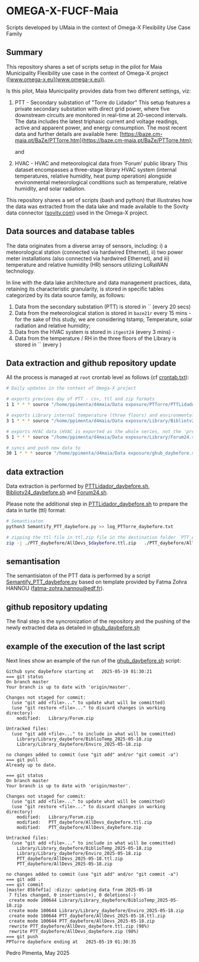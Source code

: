 # OMEGA-X-FUCF-Maia
Scripts developed by UMaia in the context of Omega-X Flexibility Use Case Family

## Summary
This repository shares a set of scripts setup in the pilot for Maia Municipality Flexibility use case in the context of Omega-X project ([www.omega-x.eu](www.omega-x.eu)).

Is this pilot, Maia Municipality provides data from two different settings, viz:

1. PTT - Secondary substation of "Torre do Lidador"
	This setup features a private secondary substation with direct grid power, where five downstream circuits are monitored in real-time at 20-second intervals. The data includes the latest triphasic current and voltage readings, active and apparent power, and energy consumption. The most recent data and further details are available here: [https://baze.cm-maia.pt/BaZe/PTTorre.htm](https://baze.cm-maia.pt/BaZe/PTTorre.htm);

   and

2. HVAC - HVAC and meteorological data from 'Forum' public library 
	This dataset encompasses a three-stage library HVAC system (internal temperatures, relative humidity, heat pump operation) alongside environmental meteorological conditions such as temperature, relative humidity, and solar radiation.

This repository shares a set of scripts (bash and python) that illustrates how the data was extracted from the data lake and made available to the Sovity data connector ([sovity.com](sovity.com)) used in the Omega-X project.

## Data sources and database tables

The data originates from a diverse array of sensors, including: i) a meteorological station (connected via hardwired Ethernet), ii) two power meter installations (also connected via hardwired Ethernet), and iii) temperature and relative humidity (HR) sensors utilizing LoRaWAN technology.

In line with the data lake architecture and data management practices, data, retaining its characteristic granularity, is stored in specific tables categorized by its data source family, as follows:

1. Data from the secondary substation (PTT) is stored in `` (every 20 secs)
2. Data from the meteorological station is stored in `baze21r` every 15 mins - for the sake of this study, we are considering tstamp, Temperature, solar radiation and relative humidity;
3. Data from the HVAC system is stored in `itgest24` (every 3 mins) - 
4. Data from the temperature / RH in the three floors of the Library is stored in `` (every )

## Data extraction and github repository update

All the process is managed at `root` crontab level as follows (cf [crontab.txt](crontab.txt)):
```bash 
# Daily updates in the context of Omega-X project 

# exports previous day of PTT - csv, ttl and zip formats
1 1 * * * source "/home/ppimenta/d4maia/Data exposure/PTTorre/PTTLidador_daybefore.sh" &> ~ppimenta/log_PTTLidador_daybefore.txt 

# exports Library internal temperature (three floors) and environmental meteorological conditions
3 1 * * * source "/home/ppimenta/d4maia/Data exposure/Library/Bibliotv24_daybefore.sh" &> ~ppimenta/log_Bib24_and_meteo.txt

# exports HVAC data (HVAC is exported as the whole series, not the 'previous day')
5 1 * * * source "/home/ppimenta/d4maia/Data exposure/Library/Forum24.sh" &> ~ppimenta/log_Forum24.txt 

# syncs and push new data to 
30 1 * * * source "/home/ppimenta/d4maia/Data exposure/ghub_daybefore.sh" &> ~ppimenta/log_ghub_sync_push.txt
```

## data extraction

Data extraction is performed by [PTTLidador_daybefore.sh](PTTLidador_daybefore.sh), [Bibliotv24_daybefore.sh](Bibliotv24_daybefore.sh) and [Forum24.sh](Forum24.sh).

Please note the additional step in [PTTLidador_daybefore.sh](PTTLidador_daybefore.sh) to prepare the data in turtle (ttl) format:

```bash
# Semantisaton
python3 Semantify_PTT_daybefore.py >> log_PTTorre_daybefore.txt

# zipping the ttl file in ttl.zip file in the destination folder `PTT_daybefore`
zip -j ./PTT_daybefore/AllDevs_$daybefore.ttl.zip   ./PTT_daybefore/AllDevs_$daybefore.ttl 

```
## semantisation

The semantisiaton of the PTT data is performed by a script [Semantify_PTT_daybefore.py](Semantify_PTT_daybefore.py) based on template provided by Fatma Zohra HANNOU (fatma-zohra.hannou@edf.fr).

## github repository updating

The final step is the syncronization of the repository and the pushing of the newly extracted data as detailed in [ghub_daybefore.sh](ghub_daybefore.sh)

## example of the execution of the last script

Next lines show an example of the run of the [ghub_daybefore.sh](ghub_daybefore.sh) script:
```
Github sync daybefore starting at   2025-05-19 01:30:21
=== git status
On branch master
Your branch is up to date with 'origin/master'.

Changes not staged for commit:
  (use "git add <file>..." to update what will be committed)
  (use "git restore <file>..." to discard changes in working directory)
	modified:   Library/Forum.zip

Untracked files:
  (use "git add <file>..." to include in what will be committed)
	Library/Library_daybefore/BiblioTemp_2025-05-18.zip
	Library/Library_daybefore/Enviro_2025-05-18.zip

no changes added to commit (use "git add" and/or "git commit -a")
=== git pull
Already up to date.

=== git status
On branch master
Your branch is up to date with 'origin/master'.

Changes not staged for commit:
  (use "git add <file>..." to update what will be committed)
  (use "git restore <file>..." to discard changes in working directory)
	modified:   Library/Forum.zip
	modified:   PTT_daybefore/AllDevs_daybefore.ttl.zip
	modified:   PTT_daybefore/AllDevs_daybefore.zip

Untracked files:
  (use "git add <file>..." to include in what will be committed)
	Library/Library_daybefore/BiblioTemp_2025-05-18.zip
	Library/Library_daybefore/Enviro_2025-05-18.zip
	PTT_daybefore/AllDevs_2025-05-18.ttl.zip
	PTT_daybefore/AllDevs_2025-05-18.zip

no changes added to commit (use "git add" and/or "git commit -a")
=== git add .
=== git commit
[master 85bfef1a] :dizzy: updating data from 2025-05-18
 7 files changed, 0 insertions(+), 0 deletions(-)
 create mode 100644 Library/Library_daybefore/BiblioTemp_2025-05-18.zip
 create mode 100644 Library/Library_daybefore/Enviro_2025-05-18.zip
 create mode 100644 PTT_daybefore/AllDevs_2025-05-18.ttl.zip
 create mode 100644 PTT_daybefore/AllDevs_2025-05-18.zip
 rewrite PTT_daybefore/AllDevs_daybefore.ttl.zip (98%)
 rewrite PTT_daybefore/AllDevs_daybefore.zip (98%)
=== git push
PPTorre daybefore ending at   2025-05-19 01:30:35
```

Pedro Pimenta, May 2025